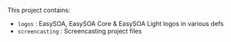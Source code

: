 This project contains:

* `logos` : EasySOA, EasySOA Core & EasySOA Light logos in various defs
* `screencasting` : Screencasting project files 
